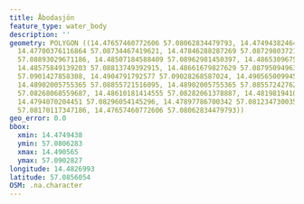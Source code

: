 ```yaml
---
title: Åbodasjön
feature_type: water_body
description: ''
geometry: POLYGON ((14.47657460772606 57.08062834479793, 14.47494382464481 57.08426650752907,
  14.47700376116864 57.08734467419621, 14.47846288287269 57.08729803721317, 14.48241109454136
  57.08893029671186, 14.48507184588409 57.08962981450397, 14.48653096758813 57.08893029671186,
  14.48575849139203 57.08813749392915, 14.48661679827629 57.08795094963424, 14.48893422686459
  57.0901427858308, 14.4904791792577 57.09028268587024, 14.49056500994585 57.08948991200084,
  14.48902005755365 57.08855721516095, 14.48902005755365 57.08557242762107, 14.48893422686459
  57.08268068559687, 14.48610181414555 57.08282061378887, 14.48198194109968 57.08342696318778,
  14.4794070204451 57.08296054145296, 14.47897786700342 57.08123473003521, 14.47734708392217
  57.08170117347186, 14.47657460772606 57.08062834479793))
geo_error: 0.0
bbox:
  xmin: 14.4749438
  ymin: 57.0806283
  xmax: 14.490565
  ymax: 57.0902827
longitude: 14.4826993
latitude: 57.0856054
OSM: .na.character
---
```

